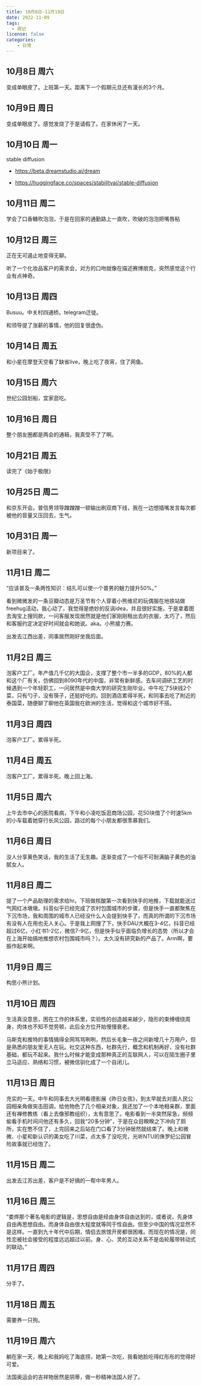 ```yaml
---
title: 10月8日-11月19日
date: 2022-11-09
tags:
  - 周记
license: false
categories:
    - 日常
---
```

## 10月8日 周六
变成单眼皮了。上班第一天。距离下一个假期元旦还有漫长的3个月。
## 10月9日 周日
变成单眼皮了。感觉发烧了于是请假了。在家休闲了一天。
## 10月10日 周一
stable diffusion

- https://beta.dreamstudio.ai/dream

- https://huggingface.co/spaces/stabilityai/stable-diffusion
## 10月11日 周二
学会了口香糖吹泡泡，于是在回家的通勤路上一直吹，吹破的泡泡把嘴唇粘
## 10月12日 周三
正在无可遏止地变得无聊。

听了一个化妆品客户的需求会，对方的口吻就像在描述赛博朋克，突然感觉这个行业有点神奇。
## 10月13日 周四
Busuu。中关村四通桥。telegram迁徙。

和领导提了涨薪的事情，他的回复很虚伪。
## 10月14日 周五
和小星在摩登天空看了缺省live，晚上吃了夜宵，住了网鱼。
## 10月15日 周六
世纪公园划船，宜家逛吃。
## 10月16日 周日
整个朋友圈都是两会的通稿，我真受不了了啊。

## 10月21日 周五
读完了《始于极限》

## 10月25日 周二
和京东开会。普信男领导蹭蹭蹭一顿输出刷双商下线，我在一边想插嘴发言每次都被他的音量又压回去，生气。

## 10月31日 周一
新项目来了。
## 11月1日 周二
“应该普及一条两性知识：结扎可以使一个普男的魅力提升50%。”

看到微微发的一条豆瓣动态是万圣节有个人穿着小熊维尼的玩偶服在地铁站做freehug活动，我心动了，我觉得是绝妙的反讽idea，并且很好实施，于是拿着图去淘宝上搜同款，一问客服发现居然就是他们家刚刚租出去的衣服，太巧了，然后和客服约定决定好时间就会和她说。aka。小熊接力赛。

出发去江西出差，同事居然刚好坐我后面。
## 11月2日 周三
泡客户工厂。年产值几千亿的大国企，支撑了整个市一半多的GDP，80%的人都和这个厂有关，仿佛回到8090年代的中国，非常有新鲜感。去车间调研工艺的时候遇到一个年轻职工，一问居然是中南大学的研究生刚毕业。中午吃了5块钱2个菜，只有勺子，没有筷子，还挺好吃的。回到酒店累得半死，和同事去吃了附近的泰国菜，随便聊了聊他在英国我在欧洲的生活，觉得和这个城市好不搭。
## 11月3日 周四
泡客户工厂。累得半死。
## 11月4日 周五
泡客户工厂。累得半死。晚上回上海。
## 11月5日 周六
上午去市中心的医院看病，下午和小凌吃饭逛商场公园，花50块借了个时速5km的小车载着她穿行长风公园，路过的每个小朋友都很羡慕我们。
## 11月6日 周日
没人分享黄色笑话，我的生活了无生趣。逐渐变成了一个俗不可耐满脑子黄色的油腻女人。

## 11月8日 周二
提了一个产品助理的需求给hr。下班做核酸第一次看到快手的地推，下载就能送过气网红冰墩墩。抖音似乎已经完成了农村包围城市的步骤，但是快手一直都聚焦在下沉市场，我和周围的城市人已经没什么人会提到快手了，而真的所谓的下沉市场有没有人在用也无人关心。于是我上网搜了下，快手DAU大概在3-4亿，抖音已经超过6亿，小红书1-2亿，微信7-9亿，但是快手似乎面临负增长的态势（所以才会在上海开始搞地推想农村包围城市吗？）。太久没有研究新的产品了。Arm啊，要振作起来啊。
## 11月9日 周三
构思小熊计划。
## 11月10日 周四
生活真没意思，困在工作的体系里，实验性的创造越来越少，隐形的束缚缠绕周身，肉体也不知不觉劳顿，此后全方位开始慢慢衰老。

马斯克和推特的事情搞得全网骂骂咧咧，然后长毛象一夜之间新增几十万用户，但是熟悉的朋友里无人在玩。社交这种东西，社群先行，概念和机制再好，没有社群基础，都玩不起来。我什么时候才能变成那种真正的互联网人，可以在陌生圈子里立马适应、熟络和习惯，被微信驯化成了一个自闭儿。
## 11月13日 周日
充实的一天。中午和同事去大光明看德影展《昨日女孩》，到太早就去对面人民公园相亲角做突击田调，给他物色了几个相亲对象，我还加了一个本地相亲群，里面还有禅修教练（看上去像邪教组织），太有意思了。电影看到一半突然尿急，频频偷看手机时间问他还有多久，回我“20多分钟”，于是在众目睽睽之下冲向了厕所，实在憋不住了，上完回来之后站在门口看了3分钟居然就结束了。晚上和微微、小星和新认识的美女吃了川菜，点太多了没吃完，光听NTU的侏罗纪公园冒险故事就已经饱了。

## 11月15日 周二
出发去江苏出差，客户是不好搞的一帮中年男人。
## 11月16日 周三
“娄烨那个著名电影的逻辑是，思想自由是经由身体自由达到的，或者说，先身体自由再思想自由。而身体自由很大程度就等同于性自由。但至少中国的情况显然不是这样。一直到九十年代中后期，情侣去旅馆开房都很困难。而现在的情况是，同性恋被社会接受的程度远远超过以前。身、心、灵的互动关系不是齿轮履带转动式的联动。”
## 11月17日 周四
分手了。
## 11月18日 周五
需要养一只狗。
## 11月19日 周六
躺在家一天，晚上和我妈吃了海底捞，她第一次吃，我看她脸吃得红彤彤的觉得好可爱。

法国奥运会的吉祥物居然是阴蒂，做一秒精神法国人好了。